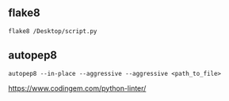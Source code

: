 ## flake8

```
flake8 /Desktop/script.py
```


## autopep8

```
autopep8 --in-place --aggressive --aggressive <path_to_file>
```

https://www.codingem.com/python-linter/